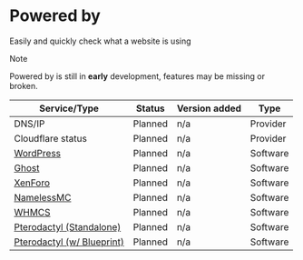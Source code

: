 # Powered by

Easily and quickly check what a website is using

> [!NOTE]
> Powered by is still in **early** development, features may be missing or broken.

| Service/Type | Status | Version added | Type |
|---|---|---|---|
| DNS/IP | Planned | n/a | Provider |
| Cloudflare status | Planned | n/a | Provider |  
| [WordPress](https://wordpress.org/) | Planned | n/a | Software | 
| [Ghost](https://ghost.org/) | Planned | n/a | Software | 
| [XenForo](https://xenforo.com/) | Planned | n/a | Software | 
| [NamelessMC](https://namelessmc.com/) | Planned | n/a | Software |
| [WHMCS](https://www.whmcs.com/) | Planned | n/a | Software |
| [Pterodactyl (Standalone)](https://pterodactyl.io/) | Planned | n/a | Software |
| [Pterodactyl (w/ Blueprint)](https://blueprint.zip/) | Planned | n/a | Software |